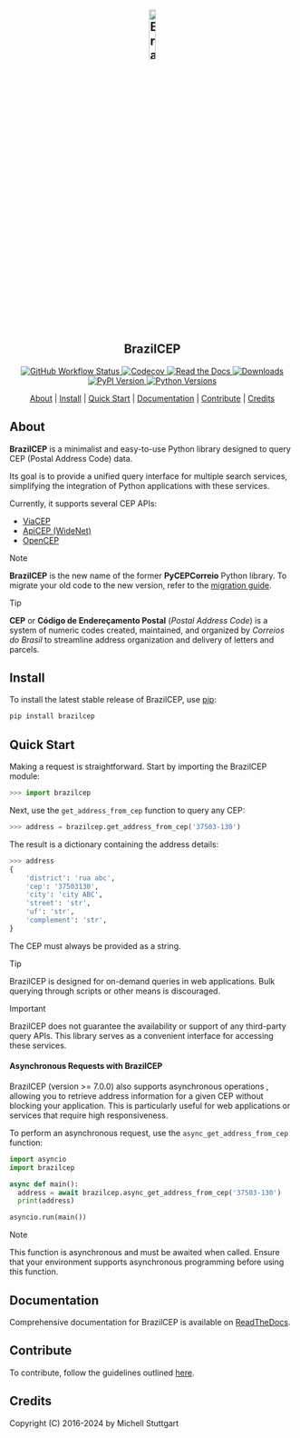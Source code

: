 <h2 align="center">
  <a href="https://pypi.org/project/brazilcep/">
    <img src="https://github.com/mstuttgart/brazilcep/assets/8174740/fb7c86c8-6261-4300-b2e0-65877084d865" width="15%" alt="BrazilCEP Logo">
  </a>
  <br>
  BrazilCEP
</h2>

<p align="center">

  <a href="https://github.com/mstuttgart/brazilcep/actions?query=workflow%3A%22Github+CI%22">
    <img alt="GitHub Workflow Status" src="https://img.shields.io/github/actions/workflow/status/mstuttgart/brazilcep/test.yml?color=fcd800&branch=main">
  </a>

  <a href="https://codecov.io/gh/mstuttgart/brazilcep">
    <img alt="Codecov" src="https://img.shields.io/codecov/c/github/mstuttgart/brazilcep?color=fcd800">
  </a>

  <a href="https://brazilcep.readthedocs.io/">
    <img alt="Read the Docs" src="https://img.shields.io/readthedocs/brazilcep?color=fcd800">
  </a>

  <a href="https://pypi.org/project/brazilcep">
    <img alt="Downloads" src="https://static.pepy.tech/badge/brazilcep">
  </a>

  <a href="https://pypi.org/project/brazilcep">
    <img alt="PyPI Version" src="https://img.shields.io/pypi/v/brazilcep.svg">
  </a>

  <a href="https://pypi.org/project/brazilcep/">
    <img alt="Python Versions" src="https://img.shields.io/pypi/pyversions/brazilcep.svg">
  </a>

</p>

<p align="center">
  <a href="#about">About</a> |
  <a href="#install">Install</a> |
  <a href="#quick-start">Quick Start</a> |
  <a href="#documentation">Documentation</a> |
  <a href="#contribute">Contribute</a> |
  <a href="#credits">Credits</a>
</p>

## About

**BrazilCEP** is a minimalist and easy-to-use Python library designed to query CEP (Postal Address Code) data.

Its goal is to provide a unified query interface for multiple search services, simplifying the integration of Python applications with these services.

Currently, it supports several CEP APIs:

- [ViaCEP](https://viacep.com.br)
- [ApiCEP (WideNet)](https://apicep.com)
- [OpenCEP](https://opencep.com)

> [!NOTE]
> **BrazilCEP** is the new name of the former **PyCEPCorreio** Python library.
> To migrate your old code to the new version, refer to the [migration guide](https://brazilcep.readthedocs.io/api.html#migrate-from-pycepcorreios).

> [!TIP]
> **CEP** or **Código de Endereçamento Postal** (_Postal Address Code_) is a system of numeric codes created, maintained, and organized by _Correios do Brasil_ to streamline address organization and delivery of letters and parcels.

## Install

To install the latest stable release of BrazilCEP, use [pip](http://pip-installer.org):

```sh
pip install brazilcep
```

## Quick Start

Making a request is straightforward. Start by importing the BrazilCEP module:

```python
>>> import brazilcep
```

Next, use the `get_address_from_cep` function to query any CEP:

```python
>>> address = brazilcep.get_address_from_cep('37503-130')
```

The result is a dictionary containing the address details:

```python
>>> address
{
    'district': 'rua abc',
    'cep': '37503130',
    'city': 'city ABC',
    'street': 'str',
    'uf': 'str',
    'complement': 'str',
}
```

The CEP must always be provided as a string.

> [!TIP]
> BrazilCEP is designed for on-demand queries in web applications. Bulk querying through scripts or other means is discouraged.

> [!IMPORTANT]
> BrazilCEP does not guarantee the availability or support of any third-party query APIs. This library serves as a convenient interface for accessing these services.

#### Asynchronous Requests with BrazilCEP

BrazilCEP (version >= 7.0.0) also supports asynchronous operations , allowing you to retrieve address information for a given CEP without blocking your application. This is particularly useful for web applications or services that require high responsiveness.

To perform an asynchronous request, use the `async_get_address_from_cep` function:

```python
import asyncio
import brazilcep

async def main():
  address = await brazilcep.async_get_address_from_cep('37503-130')
  print(address)

asyncio.run(main())
```
> [!NOTE]
> This function is asynchronous and must be awaited when called.
> Ensure that your environment supports asynchronous programming before using this function.

## Documentation

Comprehensive documentation for BrazilCEP is available on [ReadTheDocs](https://brazilcep.readthedocs.io/).

## Contribute

To contribute, follow the guidelines outlined [here](https://brazilcep.readthedocs.io/contributing.html).

## Credits

Copyright (C) 2016-2024 by Michell Stuttgart
